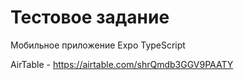 # Тестовое задание
Мобильное приложение Expo TypeScript

AirTable - https://airtable.com/shrQmdb3GGV9PAATY

